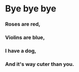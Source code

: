 # Bye bye bye 
### Roses are red,
### Violins are blue,
### I have a dog,
### And it's way cuter than you.
